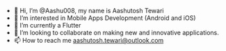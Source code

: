 - 👋 Hi, I’m @Aashu008, my name is Aashutosh Tewari
- 👀 I’m interested in Mobile Apps Development (Android and iOS)
- 🌱 I’m currently a Flutter
- 💞️ I’m looking to collaborate on making new and innovative applications.
- 📫 How to reach me aashutosh.tewari@outlook.com

<!---
Aashu008/Aashu008 is a ✨ special ✨ repository because its `README.md` (this file) appears on your GitHub profile.
You can click the Preview link to take a look at your changes.
--->
